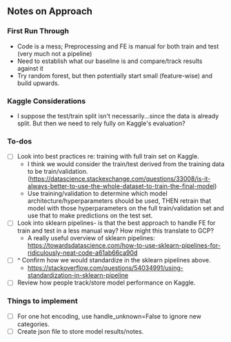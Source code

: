 ## Notes on Approach

### First Run Through
- Code is a mess; Preprocessing and FE is manual for both train and test (very much not a pipeline)
- Need to establish what our baseline is and compare/track results against it
- Try random forest, but then potentially start small (feature-wise) and build upwards.

### Kaggle Considerations
- I suppose the test/train split isn't necessarily...since the data is already split. But then we need to rely fully on Kaggle's evaluation?

### To-dos
- [ ] Look into best practices re: training with full train set on Kaggle.
    - I think we would consider the train/test derived from the training data to be train/validation. (https://datascience.stackexchange.com/questions/33008/is-it-always-better-to-use-the-whole-dataset-to-train-the-final-model)
    - Use training/validation to determine which model architecture/hyperparameters should be used, THEN retrain that model with those hyperparameters on the full train/validation set and use that to make predictions on the test set.
- [ ] Look into sklearn pipelines- is that the best approach to handle FE for train and test in a less manual way? How might this translate to GCP?
    - A really useful overview of sklearn pipelines: https://towardsdatascience.com/how-to-use-sklearn-pipelines-for-ridiculously-neat-code-a61ab66ca90d
- [ ] ^ Confirm how we would standardize in the sklearn pipelines above.
    - https://stackoverflow.com/questions/54034991/using-standardization-in-sklearn-pipeline
- [ ] Review how people track/store model performance on Kaggle.

### Things to implement
- [ ] For one hot encoding, use handle_unknown=False to ignore new categories.
- [ ] Create json file to store model results/notes.